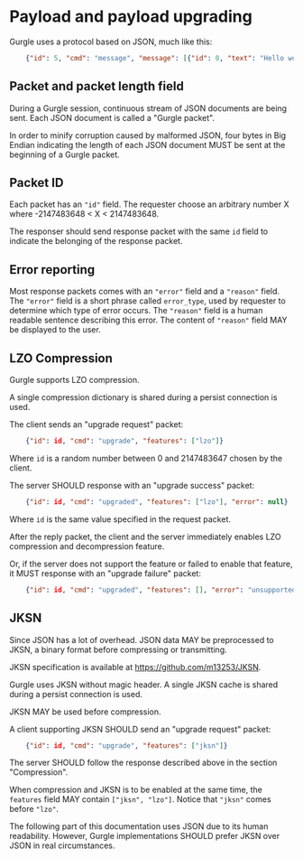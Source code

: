 # Payload and payload upgrading

Gurgle uses a protocol based on JSON, much like this:

```json
    {"id": 5, "cmd": "message", "message": [{"id": 0, "text": "Hello world"}]}
```

## Packet and packet length field

During a Gurgle session, continuous stream of JSON documents are being sent. Each JSON document is called a "Gurgle packet".

In order to minify corruption caused by malformed JSON, four bytes in Big Endian indicating the length of each JSON document MUST be sent at the beginning of a Gurgle packet.

## Packet ID

Each packet has an `"id"` field. The requester choose an arbitrary number X where -2147483648 < X < 2147483648.

The responser should send response packet with the same `id` field to indicate the belonging of the response packet.

## Error reporting

Most response packets comes with an `"error"` field and a `"reason"` field. The `"error"` field is a short phrase called `error_type`, used by requester to determine which type of error occurs. The `"reason"` field is a human readable sentence describing this error. The content of `"reason"` field MAY be displayed to the user.

## LZO Compression

Gurgle supports LZO compression.

A single compression dictionary is shared during a persist connection is used.

The client sends an "upgrade request" packet:

```json
    {"id": id, "cmd": "upgrade", "features": ["lzo"]}
```

Where `id` is a random number between 0 and 2147483647 chosen by the client.

The server SHOULD response with an "upgrade success" packet:

```json
    {"id": id, "cmd": "upgraded", "features": ["lzo"], "error": null}
```

Where `id` is the same value specified in the request packet.

After the reply packet, the client and the server immediately enables LZO compression and decompression feature.

Or, if the server does not support the feature or failed to enable that feature, it MUST response with an "upgrade failure" packet:

```json
    {"id": id, "cmd": "upgraded", "features": [], "error": "unsupported", "reason": "LZO compression is disabled on this server"}
```

## JKSN

Since JSON has a lot of overhead. JSON data MAY be preprocessed to JKSN, a binary format before compressing or transmitting.

JKSN specification is available at <https://github.com/m13253/JKSN>.

Gurgle uses JKSN without magic header. A single JKSN cache is shared during a persist connection is used.

JKSN MAY be used before compression.

A client supporting JKSN SHOULD send an "upgrade request" packet:

```json
    {"id": id, "cmd": "upgrade", "features": ["jksn"]}
```

The server SHOULD follow the response described above in the section "Compression".

When compression and JKSN is to be enabled at the same time, the `features` field MAY contain `["jksn", "lzo"]`. Notice that `"jksn"` comes before `"lzo"`.

The following part of this documentation uses JSON due to its human readability. However, Gurgle implementations SHOULD prefer JKSN over JSON in real circumstances.
